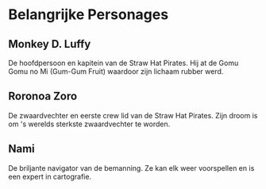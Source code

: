 # Belangrijke Personages

## Monkey D. Luffy

De hoofdpersoon en kapitein van de Straw Hat Pirates. Hij at de Gomu Gomu no Mi (Gum-Gum Fruit) waardoor zijn lichaam rubber werd.

## Roronoa Zoro

De zwaardvechter en eerste crew lid van de Straw Hat Pirates. Zijn droom is om 's werelds sterkste zwaardvechter te worden.

## Nami

De briljante navigator van de bemanning. Ze kan elk weer voorspellen en is een expert in cartografie.
